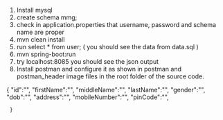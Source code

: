 1) Install mysql
2) create schema mmg;
3) check in application.properties that username, password and schema name are proper
4) mvn clean install
5) run select * from user; ( you should see the data from data.sql )
6) mvn spring-boot:run
7) try localhost:8085 you should see the json output
8) Install postman and configure it as shown in postman and postman_header image files in the root folder of the source code. 




  {
     "id":"",
	 "firstName":"",
	 "middleName":"",
     "lastName":"",
	 "gender":"",
     "dob":"",
	 "address":"",
	 "mobileNumber":"",
	 "pinCode":"",
     
     }